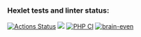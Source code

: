 ### Hexlet tests and linter status:
[![Actions Status](https://github.com/itaopro/php-project-lvl1/workflows/hexlet-check/badge.svg)](https://github.com/itaopro/php-project-lvl1/actions)
<a href="https://codeclimate.com/github/itaopro/php-project-lvl1/maintainability"><img src="https://api.codeclimate.com/v1/badges/a99a88d28ad37a79dbf6/maintainability" /></a>
[![PHP CI](https://github.com/itaopro/php-project-lvl1/actions/workflows/workflow.yml/badge.svg)](https://github.com/itaopro/php-project-lvl1/actions/workflows/workflow.yml)
[![brain-even](https://asciinema.org/a/14.png)](https://asciinema.org/a/14)


